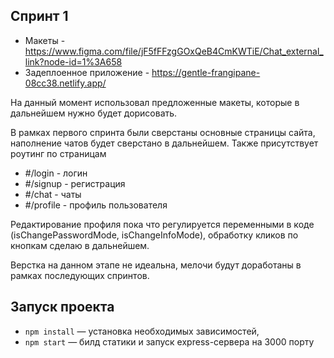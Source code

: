 ## Спринт 1

 - Макеты - https://www.figma.com/file/jF5fFFzgGOxQeB4CmKWTiE/Chat_external_link?node-id=1%3A658
 - Задеплоенное приложение - https://gentle-frangipane-08cc38.netlify.app/
 
На данный момент использовал предложенные макеты, которые в дальнейшем нужно будет дорисовать.

В рамках первого спринта были сверстаны основные страницы сайта, наполнение чатов будет сверстано в дальнейшем. 
Также присутствует роутинг по страницам
 - #/login - логин
 - #/signup - регистрация
 - #/chat - чаты
 - #/profile - профиль пользователя

Редактирование профиля пока что регулируется переменными в коде (isChangePasswordMode, isChangeInfoMode), обработку кликов по кнопкам сделаю в дальнейшем.

Верстка на данном этапе не идеальна, мелочи будут доработаны в рамках последующих спринтов. 

## Запуск проекта

- `npm install` — установка необходимых зависимостей,
- `npm start` — билд статики и запуск express-сервера на 3000 порту
